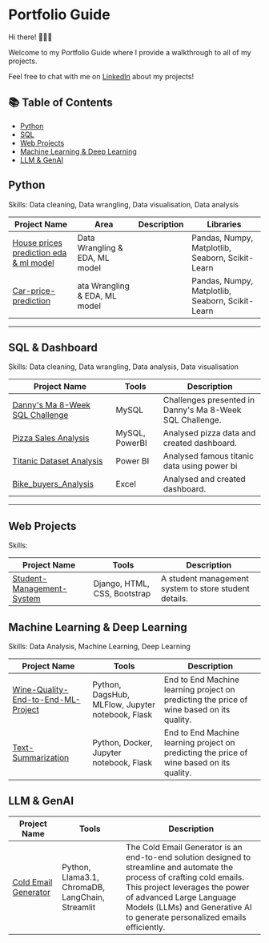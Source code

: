 # Portfolio Guide
Hi there! 🙋🏻‍♀️

Welcome to my Portfolio Guide where I provide a walkthrough to all of my projects.

Feel free to chat with me on [LinkedIn](https://linkedin.com/in/aditya-gaharwar) about my projects!

## :books: Table of Contents


- [Python](#Python)
- [SQL](#SQL-&-Dahsboard)
- [Web Projects](#Web-Projects)
- [Machine Learning & Deep Learning](#Machine-Learning-&-Deep-Learning)
- [LLM & GenAI](#LLM-&-GenAI)

## Python

Skills: Data cleaning, Data wrangling, Data visualisation, Data analysis

| Project Name | Area | Description | Libraries|
|---|---|---|---|
| [House prices prediction eda & ml model](https://github.com/aditya345-coder/Data-Analysis/blob/main/Python/house-prices-prediction-eda-ml-model.ipynb) | Data Wrangling & EDA, ML model | | Pandas, Numpy, Matplotlib, Seaborn, Scikit-Learn|
| [Car-price-prediction](https://github.com/aditya345-coder/Data-Analysis/blob/main/Python/car-price-prediction.ipynb) | ata Wrangling & EDA, ML model | | Pandas, Numpy, Matplotlib, Seaborn, Scikit-Learn | 

<hr>

## SQL & Dashboard

Skills: Data cleaning, Data wrangling, Data analysis, Data visualisation

| Project Name | Tools | Description |
|---|---|---|
| [Danny's Ma 8-Week SQL Challenge](https://github.com/aditya345-coder/8-Week-SQL-Challenge) | MySQL | Challenges presented in Danny's Ma 8-Week SQL Challenge. |
| [Pizza Sales Analysis](https://github.com/aditya345-coder/Pizza-Sales-Analysis) | MySQL, PowerBI | Analysed pizza data and created dashboard. |
| [Titanic Dataset Analysis](https://github.com/aditya345-coder/Power_BI_Projects/tree/main/Titanic%20Dataset%20Analysis)| Power BI | Analysed famous titanic data using power bi|
| [Bike_buyers_Analysis](https://github.com/aditya345-coder/Excel_Projects/tree/main/Bike_buyers_Analysis) | Excel  | Analysed and created dashboard. |

<hr>

## Web Projects

Skills: 

| Project Name | Tools | Description |
|---|---|---|
| [Student-Management-System](https://github.com/aditya345-coder/Student-Management-System) | Django, HTML, CSS, Bootstrap | A student management system to store student details.|

## Machine Learning & Deep Learning

Skills: Data Analysis, Machine Learning, Deep Learning

| Project Name | Tools | Description |
|---|---|---|
| [Wine-Quality-End-to-End-ML-Project](https://github.com/aditya345-coder/Wine-Quality-End-to-End-ML-Project) | Python, DagsHub, MLFlow, Jupyter notebook, Flask | End to End Machine learning project on predicting the price of wine based on its quality.|
| [Text-Summarization](https://github.com/aditya345-coder/Text-Summarization) | Python, Docker, Jupyter notebook, Flask | End to End Machine learning project on predicting the price of wine based on its quality.|


## LLM & GenAI
| Project Name | Tools | Description |
|---|---|---|
| [Cold Email Generator](https://github.com/aditya345-coder/Cold-Email-Generator) | Python, Llama3.1, ChromaDB, LangChain, Streamlit | The Cold Email Generator is an end-to-end solution designed to streamline and automate the process of crafting cold emails. This project leverages the power of advanced Large Language Models (LLMs) and Generative AI to generate personalized emails efficiently. |
